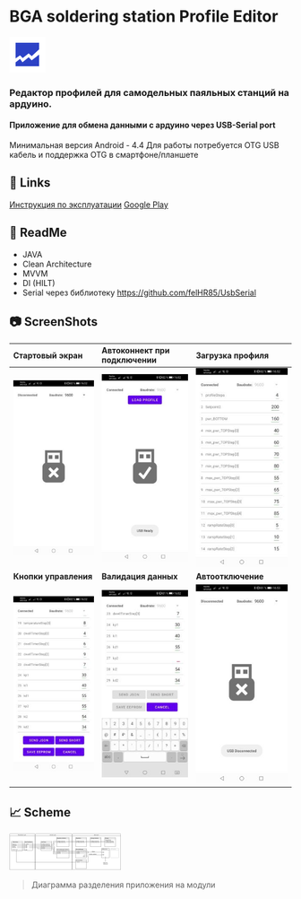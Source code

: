 
# BGA soldering station Profile Editor

![Icon](img/play_store_64.png)

### Редактор профилей для самодельных паяльных станций на ардуино.

#### Приложение для обмена данными с ардуино через USB-Serial port

Минимальная версия Android  - 4.4
Для работы потребуется OTG USB кабель и поддержка OTG в смартфоне/планшете


## 🔗 Links
[Инструкция по эксплуатации](https://github.com/jagerlipton/BGAProfileEditor_Manual.git "Ссылка на инструкцию")
[Google Play](https://play.google.com/store/apps/details?id=com.jagerlipton.bgaprofileeditor "Ссылка на приложение")

## 📃 ReadMe
- JAVA
- Clean Architecture
- MVVM
- DI (HILT)
- Serial через библиотеку https://github.com/felHR85/UsbSerial

## 📷 ScreenShots
|**Стартовый экран**|**Автоконнект при подключении**|**Загрузка профиля**|
| :------------ | :------------ | :------------ |
|![Screen1](img/Screen1.jpg)|![Screen2](img/Screen2.jpg)|![Screen3](img/Screen3.jpg)|
|**Кнопки управления**|**Валидация данных**|**Автоотключение**|
|![Screen4](img/Screen4.jpg)|![Screen5](img/Screen5.jpg)|![Screen6](img/Screen6.jpg)|


## 📈 Scheme
[![Scheme](img/scheme_preview.png)](img/scheme.png "Схема модулей")
> Диаграмма разделения приложения на модули

